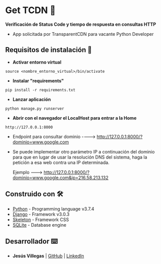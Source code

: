 # **Get TCDN** 🚀
**Verificación de Status Code y tiempo de respuesta en consultas HTTP**

* App solicitada por TransparentCDN para vacante Python Developer

## Requisitos de instalación 🔧

* **Activar entorno virtual**
```
source <nombre_entorno_virtual>/bin/activate
```

* **Instalar "requirements"**
```
pip install -r requirements.txt
```
* **Lanzar aplicación**
```
python manage.py runserver
```

* **Abrir con el navegador el LocalHost para entrar a la Home**
```
http://127.0.0.1:8000
```
* Endpoint para consultar dominio ----> http://127.0.0.1:8000/?dominio=www.google.com

* Se puede implementar otro parámetro IP a continuación del dominio para que en lugar de usar la resolución DNS del sistema, haga la petición a esa web contra una IP determinada.

  Ejemplo ---> http://127.0.0.1:8000/?dominio=www.google.com&ip=216.58.213.132


## Construido con 🛠️

* [Python](https://www.python.org/) - Programming language v3.7.4
* [Django](https://www.djangoproject.com/) - Framework v3.0.3
* [Skeleton](http://getskeleton.com/) - Framework CSS
* [SQLite](https://www.sqlite.org/index.html) - Database engine

## Desarrollador ⌨️

* **Jesús Villegas** | [GitHub](https://github.com/jvncode) | [LinkedIn](https://www.linkedin.com/in/jes%C3%BAs-villegas-609b71198/)
